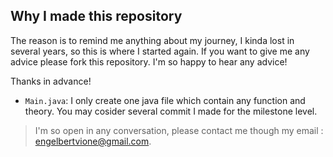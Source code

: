 ## Why I made this repository

The reason is to remind me anything about my journey, I kinda lost in several years, so this is where I started again. If you want to give me any advice please fork this repository. I'm so happy to hear any advice!

Thanks in advance!

- `Main.java`: I only create one java file which contain any function and theory. You may cosider several commit I made for the milestone level. 

> I'm so open in any conversation, please contact me though my email : [engelbertvione@gmail.com](mailto:engelbertvione@gmail.com).